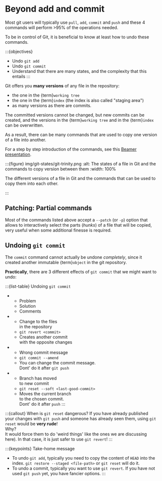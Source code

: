 # Beyond add and commit

Most git users will typically use `pull`, `add`, `commit` and `push`
and these 4 commands will perform >95% of the operations needed.

To be in control of Git,
it is beneficial to know at least 
how to undo these commands.

:::{objectives}
* Undo `git add`
* Undo `git commit`
* Understand that there are many states, and the complexity that this entails
:::

Git offers you **many versions** of any file in the repository:
- the one in the {term}`working tree`
- the one in the {term}`index` (the index is also called "staging area")
- as many versions as there are commits.

The committed versions cannot be changed,
but new commits can be created,
and the versions in the {term}`working tree` and in the {term}`index`
can be overwritten.

As a result, there can be many commands 
that are used to copy one version of a file into another.

For a step by step introduction of the commands,
see this [Beamer presentation](../tikz-git/git-states.pdf).

:::{figure} img/git-states/git-trinity.png
:alt: The states of a file in Git and the commands to copy version between them
:width: 100%

The different versions of a file in Git 
and the commands that can be used to copy
them into each other.

:::

## Patching: Partial commands

Most of the commands listed above 
accept a `--patch` (or `-p`) option
that allows to interactively select 
the parts (*hunks*) of a file that will be copied,
very useful when some additional finesse is required.

## Undoing `git commit`

The `commit` command cannot actually be undone *completely*,
since it created another immutable {term}`object` in the git repository.

**Practically**, there are 3 different effects of `git commit`
that we might want to undo:

:::{list-table} Undoing `git commit`
* - Problem
  - Solution
  - Comments

* - Change to the files  
    in the repository
  - `git revert <commit>`
  - Creates another commit   
    with the opposite changes
* - Wrong commit message
  - `git commit --amend`
  - You can change the commit message.  
    Dont' do it after `git push`
* - Branch has moved  
    to new commit
  - `git reset --soft <last-good-commit>`
  - Moves the current branch  
    to the chosen commit.  
    Dont' do it after `push`
:::



:::{callout} When is `git reset` dangerous?
If you have already published your changes with `git push`
and someone has already seen them,
using `git reset` would be **very rude**!  
Why?  
It would force them to do 'weird things' 
like the ones we are discussing here).
In that case, it is just safer to use `git revert`!
:::


:::{keypoints} Take-home message
- To undo `git add`, 
  typically you need to copy the content of `HEAD`
  into the index. 
  `git restore --staged <file-path>` or `git reset` 
  will do it.
- To undo a commit, typically you want to use `git revert`.
  If you have not used `git push` yet,
  you have fancier options.
:::
